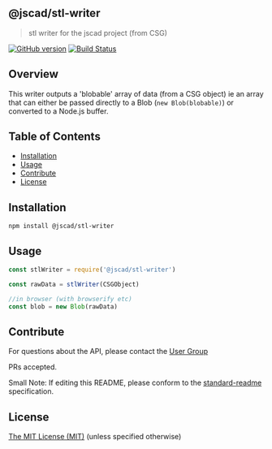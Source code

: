 ## @jscad/stl-writer

> stl writer for the jscad project (from CSG)

[![GitHub version](https://badge.fury.io/gh/jscad%2Fio.svg)](https://badge.fury.io/gh/jscad%2Fstl-writer)
[![Build Status](https://travis-ci.org/jscad/io.svg)](https://travis-ci.org/jscad/stl-writer)

## Overview

This writer outputs a 'blobable' array of data (from a CSG object)
ie an array that can either be passed directly to a Blob (`new Blob(blobable)`)
or converted to a Node.js buffer.


## Table of Contents

- [Installation](#installation)
- [Usage](#usage)
- [Contribute](#contribute)
- [License](#license)


## Installation

```
npm install @jscad/stl-writer
```

## Usage


```javascript
const stlWriter = require('@jscad/stl-writer')

const rawData = stlWriter(CSGObject)

//in browser (with browserify etc)
const blob = new Blob(rawData)

```


## Contribute

For questions about the API, please contact the [User Group](https://plus.google.com/communities/114958480887231067224)

PRs accepted.

Small Note: If editing this README, please conform to the [standard-readme](https://github.com/RichardLitt/standard-readme) specification.


## License

[The MIT License (MIT)](https://github.com/jscad/io/blob/master/LICENSE)
(unless specified otherwise)
